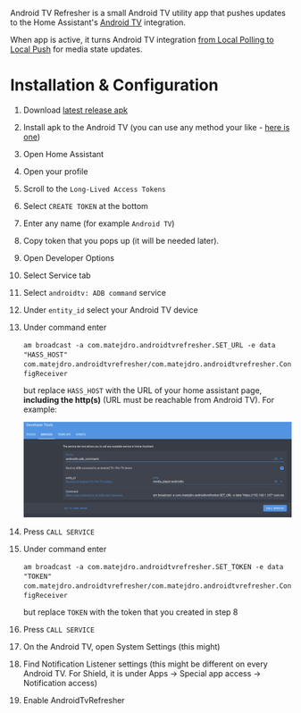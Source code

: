 Android TV Refresher is a small Android TV utility app that pushes updates to the Home Assistant's [Android TV](https://www.home-assistant.io/integrations/androidtv/) integration.

When app is active, it turns Android TV integration [from Local Polling to Local Push](https://www.home-assistant.io/blog/2016/02/12/classifying-the-internet-of-things/#classifiers) for media state updates. 

# Installation & Configuration

1. Download [latest release apk](https://github.com/matejdro/AndroidTVRefresher/releases/latest)
2. Install apk to the Android TV (you can use any method your like - [here is one](https://www.androidpolice.com/2021/02/23/how-to-sideload-any-application-on-android-tv/))
3. Open Home Assistant
4. Open your profile
5. Scroll to the `Long-Lived Access Tokens`
6. Select `CREATE TOKEN` at the bottom
7. Enter any name (for example `Android TV`)
8. Copy token that you pops up (it will be needed later).
9. Open Developer Options
10. Select Service tab
11. Select `androidtv: ADB command` service
12. Under `entity_id` select your Android TV device
13. Under command enter 

    ```am broadcast -a com.matejdro.androidtvrefresher.SET_URL -e data "HASS_HOST" com.matejdro.androidtvrefresher/com.matejdro.androidtvrefresher.ConfigReceiver```

    but replace `HASS_HOST` with the URL of your home assistant page, **including the http(s)** (URL must be reachable from Android TV). For example:

    ![](images/example.png)
14. Press `CALL SERVICE`
15. Under command enter 

    ```am broadcast -a com.matejdro.androidtvrefresher.SET_TOKEN -e data "TOKEN" com.matejdro.androidtvrefresher/com.matejdro.androidtvrefresher.ConfigReceiver```

    but replace `TOKEN` with the token that you created in step 8
14. Press `CALL SERVICE`
15. On the Android TV, open System Settings (this might)
16. Find Notification Listener settings (this might be different on every Android TV. For Shield, it is under Apps -> Special app access -> Notification access)
17. Enable AndroidTvRefresher
